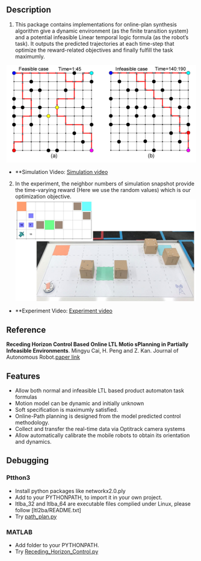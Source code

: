 ## Description

1. This package contains implementations for online-plan synthesis algorithm give a dynamic
environment (as the finite transition system) and a potential infeasible Linear temporal
logic formula (as the robot’s task). It outputs the predicted trajectories at each
time-step that optimize the reward-related objectives and finally fulfill the task maximumly.

![grid.png](grid.png)
* **Simulation Video: [Simulation video](https://www.youtube.com/watch?v=RyRnKXDDH5U)

2. In the experiment, the neighbor numbers of simulation snapshot provide the time-varying reward 
(Here we use the random values) which is our optimization objective.
![experiment.jpg](experiment.jpg)
* **Experiment Video: [Experiment video](https://www.youtube.com/watch?v=16j6TmVUrTk)
## Reference

**Receding Horizon Control Based Online LTL Motio sPlanning in Partially Infeasible
Environments**.
Mingyu Cai, H. Peng and Z. Kan. Journal of Autonomous Robot.[paper link](https://drive.google.com/file/d/1y-fGCU9np0Pt-vxuniRe6Vo35Hp2z505/view?usp=sharing)

## Features

- Allow both normal and infeasible LTL based product automaton task formulas
- Motion model can be dynamic and initially unknown
- Soft specification is maximumly satisfied.
- Online-Path planning is designed from the model predicted control methodology.
- Collect and transfer the real-time data via Optitrack camera systems 
- Allow automatically calibrate the mobile robots to obtain its orientation and dynamics.

## Debugging
### Ptthon3
* Install python packages like networkx2.0.ply
* Add to your PYTHONPATH, to import it in your own project.
* ltlba_32 and ltlba_64 are executable files complied under Linux, please follow [ltl2ba/README.txt]
* Try [path_plan.py](https://github.com/mingyucai/Model-Predictive-Control/blob/master/path_plan.py)
### MATLAB
* Add folder to your PYTHONPATH.
* Try [Receding_Horizon_Control.py](https://github.com/mingyucai/Model-Predictive-Control/blob/master/Matlab_simulation/LTL_MPC/RHC_ACC.m)
